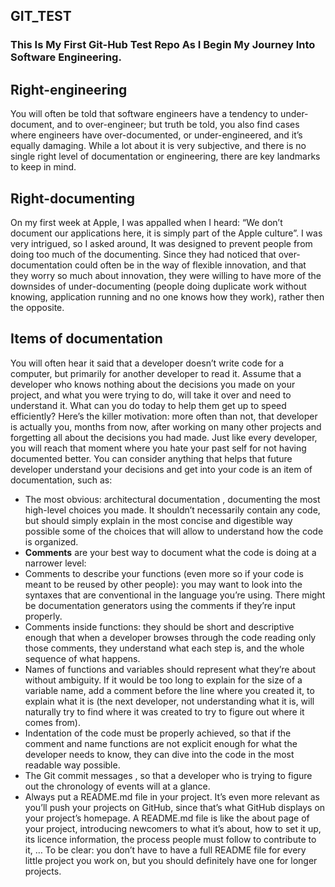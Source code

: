 ## GIT_TEST 
### This Is My First Git-Hub Test Repo As I Begin My Journey Into Software Engineering.
## Right-engineering
You will often be told that software engineers have a tendency to under-document, and to over-engineer; but truth be told, you also find cases where engineers have over-documented, or under-engineered, and it’s equally damaging. While a lot about it is very subjective, and there is no single right level of documentation or engineering, there are key landmarks to keep in mind.
## Right-documenting
On my first week at Apple, I was appalled when I heard: “We don’t document our applications here, it is simply part of the Apple culture”. I was very intrigued, so I asked around, It was designed to prevent people from doing too much of the documenting. Since they had noticed that over-documentation could often be in the way of flexible innovation, and that they worry so much about innovation, they were willing to have more of the downsides of under-documenting (people doing duplicate work without knowing, application running and no one knows how they work), rather then the opposite.
## Items of documentation
You will often hear it said that a developer doesn’t write code for a computer, but primarily for another developer to read it. Assume that a developer who knows nothing about the decisions you made on your project, and what you were trying to do, will take it over and need to understand it. What can you do today to help them get up to speed efficiently? Here’s the killer motivation: more often than not, that developer is actually you, months from now, after working on many other projects and forgetting all about the decisions you had made. Just like every developer, you will reach that moment where you hate your past self for not having documented better. You can consider anything that helps that future developer understand your decisions and get into your code is an item of documentation, such as:
- The most obvious: architectural documentation , documenting the most high-level choices you made. It shouldn’t necessarily contain any code, but should simply explain in the most concise and digestible way possible some of the choices that will allow to understand how the code is organized.
- **Comments** are your best way to document what the code is doing at a narrower level:
- Comments to describe your functions (even more so if your code is meant to be reused by other people): you may want to look into the syntaxes that are conventional in the language you’re using. There might be documentation generators using the comments if they’re input properly.
- Comments inside functions: they should be short and descriptive enough that when a developer browses through the code reading only those comments, they understand what each step is, and the whole sequence of what happens.
- Names of functions and variables should represent what they’re about without ambiguity. If it would be too long to explain for the size of a variable name, add a comment before the line where you created it, to explain what it is (the next developer, not understanding what it is, will naturally try to find where it was created to try to figure out where it comes from).
- Indentation  of the code must be properly achieved, so that if the comment and name functions are not explicit enough for what the developer needs to know, they can dive into the code in the most readable way possible.
- The Git commit messages , so that a developer who is trying to figure out the chronology of events will at a glance.
- Always put a README.md file in your project. It’s even more relevant as you’ll push your projects on GitHub, since that’s what GitHub displays on your project’s homepage. A README.md file is like the about page of your project, introducing newcomers to what it’s about, how to set it up, its licence information, the process people must follow to contribute to it, … To be clear: you don’t have to have a full README file for every little project you work on, but you should definitely have one for longer projects.
